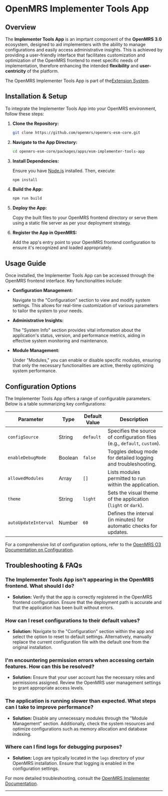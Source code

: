 # OpenMRS Implementer Tools App

## Overview

The **Implementer Tools App** is an imprtant component of the **OpenMRS 3.0** ecosystem, designed to aid implementers with the ability to manage configurations and easily access administrative insights. This is achieved by providing a user-friendly interface that facilitates customization and optimization of the OpenMRS frontend to meet specific  needs of implementation, therefore enhancing the intended **flexibility** and **user-centricity** of the platform.

The OpenMRS Implementer Tools App is part of the[Extension System](https://github.com/openmrs/openmrs-rfc-frontend/pull/27/files).

## Installation & Setup

To integrate the Implementer Tools App into your OpenMRS environment, follow these steps:

1. **Clone the Repository:**

   ```bash
   git clone https://github.com/openmrs/openmrs-esm-core.git
   ```

2. **Navigate to the App Directory:**

   ```bash
   cd openmrs-esm-core/packages/apps/esm-implementer-tools-app
   ```

3. **Install Dependencies:**

   Ensure you have [Node.js](https://nodejs.org/) installed. Then, execute:

   ```bash
   npm install
   ```

4. **Build the App:**

   ```bash
   npm run build
   ```

5. **Deploy the App:**

   Copy the built files to your OpenMRS frontend directory or serve them using a static file server as per your deployment strategy.

6. **Register the App in OpenMRS:**

   Add the app's entry point to your OpenMRS frontend configuration to ensure it's recognized and loaded appropriately.

## Usage Guide

Once installed, the Implementer Tools App can be accessed through the OpenMRS frontend interface. Key functionalities include:

- **Configuration Management:**
  
  Navigate to the "Configuration" section to view and modify system settings. This allows for real-time customization of various parameters to tailor the system to your needs.

- **Administrative Insights:**
  
  The "System Info" section provides vital information about the application's status, version, and performance metrics, aiding in effective system monitoring and maintenance.

- **Module Management:**
  
  Under "Modules," you can enable or disable specific modules, ensuring that only the necessary functionalities are active, thereby optimizing system performance.

## Configuration Options

The Implementer Tools App offers a range of configurable parameters. Below is a table summarizing key configurations:

| Parameter               | Type    | Default Value | Description                                                                                 |
|-------------------------|---------|---------------|---------------------------------------------------------------------------------------------|
| `configSource`          | String  | `default`     | Specifies the source of configuration files (e.g., `default`, `custom`).                    |
| `enableDebugMode`       | Boolean | `false`       | Toggles debug mode for detailed logging and troubleshooting.                                |
| `allowedModules`        | Array   | `[]`          | Lists modules permitted to run within the application.                                      |
| `theme`                 | String  | `light`       | Sets the visual theme of the application (`light` or `dark`).                               |
| `autoUpdateInterval`    | Number  | `60`          | Defines the interval (in minutes) for automatic checks for updates.                         |

For a comprehensive list of configuration options, refer to the [OpenMRS O3 Documentation on Configuration](https://o3-docs.openmrs.org/docs/configuration-system).

## Troubleshooting & FAQs

### The Implementer Tools App isn't appearing in the OpenMRS frontend. What should I do?

- **Solution:** Verify that the app is correctly registered in the OpenMRS frontend configuration. Ensure that the deployment path is accurate and that the application has been built without errors.

### How can I reset configurations to their default values?

- **Solution:** Navigate to the "Configuration" section within the app and select the option to reset to default settings. Alternatively, manually replace the current configuration file with the default one from the original installation.

### I'm encountering permission errors when accessing certain features. How can this be resolved?

- **Solution:** Ensure that your user account has the necessary roles and permissions assigned. Review the OpenMRS user management settings to grant appropriate access levels.

### The application is running slower than expected. What steps can I take to improve performance?

- **Solution:** Disable any unnecessary modules through the "Module Management" section. Additionally, check the system resources and optimize configurations such as memory allocation and database indexing.

### Where can I find logs for debugging purposes?

- **Solution:** Logs are typically located in the `logs` directory of your OpenMRS installation. Ensure that logging is enabled in the configuration settings.

For more detailed troubleshooting, consult the [OpenMRS Implementer Documentation](https://openmrs.atlassian.net/wiki/spaces/docs/pages/25470841/Implementer+Documentation).

---

